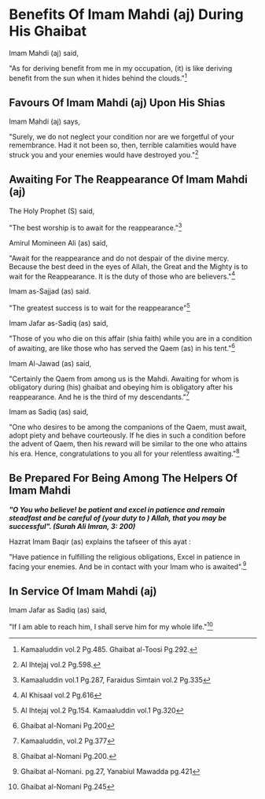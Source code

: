 Benefits Of Imam Mahdi (aj) During His Ghaibat
==============================================

Imam Mahdi (aj) said,

"As for deriving benefit from me in my occupation, (it) is like deriving
benefit from the sun when it hides behind the clouds."[^1]

Favours Of Imam Mahdi (aj) Upon His Shias
-----------------------------------------

Imam Mahdi (aj) says,

"Surely, we do not neglect your condition nor are we forgetful of your
remembrance. Had it not been so, then, terrible calamities would have
struck you and your enemies would have destroyed you."[^2]

Awaiting For The Reappearance Of Imam Mahdi (aj)
------------------------------------------------

The Holy Prophet (S) said,

"The best worship is to await for the reappearance."[^3]

Amirul Momineen Ali (as) said,

"Await for the reappearance and do not despair of the divine mercy.
Because the best deed in the eyes of Allah, the Great and the Mighty is
to wait for the Reappearance. It is the duty of those who are
believers."[^4]

Imam as-Sajjad (as) said.

"The greatest success is to wait for the reappearance"[^5]

Imam Jafar as-Sadiq (as) said,

"Those of you who die on this affair (shia faith) while you are in a
condition of awaiting, are like those who has served the Qaem (as) in
his tent."[^6]

Imam Al-Jawad (as) said,

"Certainly the Qaem from among us is the Mahdi. Awaiting for whom is
obligatory during (his) ghaibat and obeying him is obligatory after his
reappearance. And he is the third of my descendants."[^7]

Imam as Sadiq (as) said,

"One who desires to be among the companions of the Qaem, must await,
adopt piety and behave courteously. If he dies in such a condition
before the advent of Qaem, then his reward will be similar to the one
who attains his era. Hence, congratulations to you all for your
relentless awaiting."[^8]

Be Prepared For Being Among The Helpers Of Imam Mahdi
-----------------------------------------------------

***"O You who believe! be patient and excel in patience and remain
steadfast and be careful of (your duty to ) Allah, that you may be
successful". (Surah Ali Imran, 3: 200)***

Hazrat Imam Baqir (as) explains the tafseer of this ayat :

"Have patience in fulfilling the religious obligations, Excel in
patience in facing your enemies. And be in contact with your Imam who is
awaited".[^9]

In Service Of Imam Mahdi (aj)
-----------------------------

Imam Jafar as Sadiq (as) said,

"If I am able to reach him, I shall serve him for my whole life."[^10]

[^1]: Kamaaluddin vol.2 Pg.485. Ghaibat al-Toosi Pg.292.

[^2]: Al Ihtejaj vol.2 Pg.598.

[^3]: Kamaaluddin vol.1 Pg.287, Faraidus Simtain vol.2 Pg.335

[^4]: Al Khisaal vol.2 Pg.616

[^5]: Al Ihtejaj vol.2 Pg.154. Kamaaluddin vol.1 Pg.320

[^6]: Ghaibat al-Nomani Pg.200

[^7]: Kamaaluddin, vol.2 Pg.377

[^8]: Ghaibat al-Nomani Pg.200.

[^9]: Ghaibat al-Nomani. pg.27, Yanabiul Mawadda pg.421

[^10]: Ghaibat al-Nomani Pg.245



